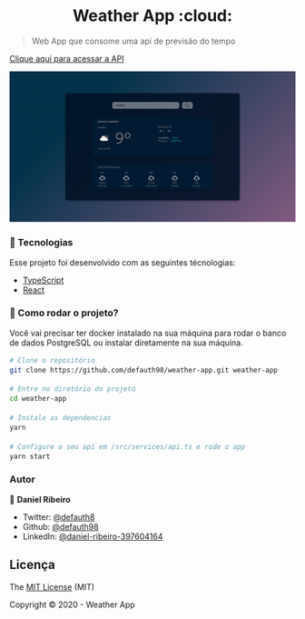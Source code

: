 <h1 align="center">Weather App :cloud:</h1>

> Web App que consome uma api de previsão do tempo

[Clique aqui para acessar a API](https://rapidapi.com/community/api/open-weather-map)

<img src=".github/interface.png" alt="weather-app">

### :nut_and_bolt: Tecnologias

Esse projeto foi desenvolvido com as seguintes técnologias:

- [TypeScript][typescript]
- [React][reactjs]

[nodejs]: https://nodejs.org/
[typescript]: https://www.typescriptlang.org/
[expo]: https://expo.io/
[reactjs]: https://reactjs.org
[rn]: https://facebook.github.io/react-native/
[yarn]: https://yarnpkg.com/

### :tractor: Como rodar o projeto?

Você vai precisar ter docker instalado na sua máquina para rodar o banco de dados PostgreSQL ou instalar diretamente na sua máquina.

```bash
# Clone o repositório
git clone https://github.com/defauth98/weather-app.git weather-app

# Entre no diretório do projeto
cd weather-app

# Instale as dependencias
yarn

# Configure o seu api em /src/services/api.ts e rode o app
yarn start
```

### Autor

👤 **Daniel Ribeiro**

- Twitter: [@defauth8](https://twitter.com/defauth8)
- Github: [@defauth98](https://github.com/defauth98)
- LinkedIn: [@daniel-ribeiro-397604164](https://linkedin.com/in/daniel-ribeiro-397604164)

## Licença

The [MIT License]() (MIT)

Copyright :copyright: 2020 - Weather App
